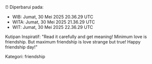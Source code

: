 ⏰ Diperbarui pada:
- WIB: Jumat, 30 Mei 2025 20.36.29 UTC
- WITA: Jumat, 30 Mei 2025 21.36.29 UTC
- WIT: Jumat, 30 Mei 2025 22.36.29 UTC

Kutipan Inspiratif:
"Read it carefully and get meaning! Minimum love is friendship. But maximum friendship is love strange but true! Happy friendship day!"


Kategori: friendship

